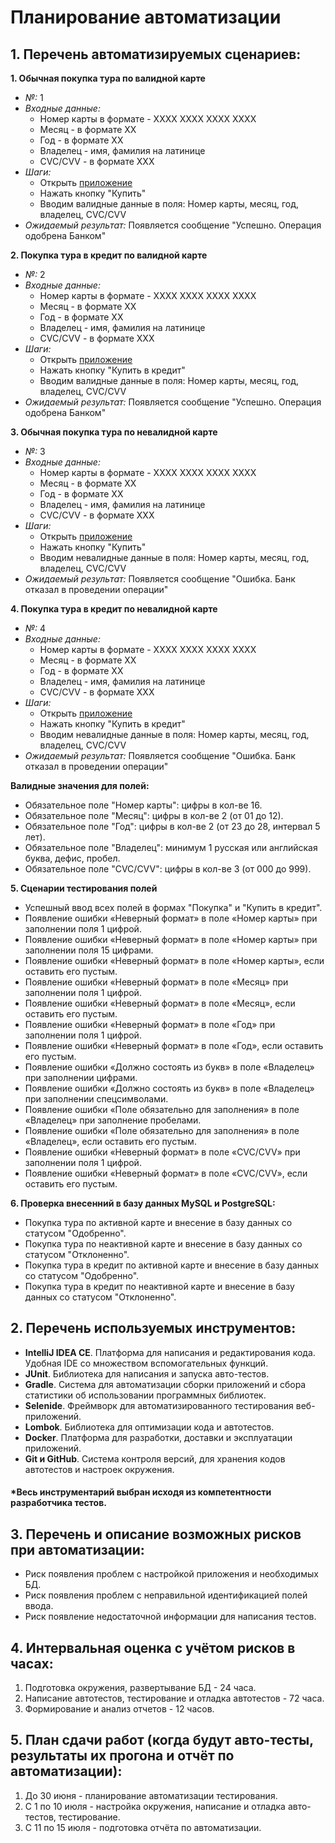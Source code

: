 # Планирование автоматизации

## 1. Перечень автоматизируемых сценариев:
**1. Обычная покупка тура по валидной карте**
   - _№:_ 1
   - _Входные данные:_
        - Номер карты в формате - XXXX XXXX XXXX XXXX
        - Месяц - в формате XX
        - Год - в формате XX
        - Владелец - имя, фамилия на латинице
        - CVC/CVV - в формате XXX
   - _Шаги:_
        - Открыть [приложение](http://localhost:8080/)
        - Нажать кнопку "Купить"
        - Вводим валидные данные в поля: Номер карты, месяц, год, владелец, CVC/CVV
   - _Ожидаемый результат:_ Появляется сообщение "Успешно. Операция одобрена Банком"
    
**2. Покупка тура в кредит по валидной карте**
   - _№:_ 2
   - _Входные данные:_
        - Номер карты в формате - XXXX XXXX XXXX XXXX
        - Месяц - в формате XX
        - Год - в формате XX
        - Владелец - имя, фамилия на латинице
        - CVC/CVV - в формате XXX
   - _Шаги:_
        - Открыть [приложение](http://localhost:8080/)
        - Нажать кнопку "Купить в кредит"
        - Вводим валидные данные в поля: Номер карты, месяц, год, владелец, CVC/CVV
   - _Ожидаемый результат:_ Появляется сообщение "Успешно. Операция одобрена Банком"

**3. Обычная покупка тура по невалидной карте**
   - _№:_ 3
   - _Входные данные:_
        - Номер карты в формате - XXXX XXXX XXXX XXXX
        - Месяц - в формате XX
        - Год - в формате XX
        - Владелец - имя, фамилия на латинице
        - CVC/CVV - в формате XXX
   - _Шаги:_
        - Открыть [приложение](http://localhost:8080/)
        - Нажать кнопку "Купить"
        - Вводим невалидные данные в поля: Номер карты, месяц, год, владелец, CVC/CVV
   - _Ожидаемый результат:_ Появляется сообщение "Ошибка. Банк отказал в проведении операции"

**4. Покупка тура в кредит по невалидной карте**
   - _№:_ 4
   - _Входные данные:_
        - Номер карты в формате - XXXX XXXX XXXX XXXX
        - Месяц - в формате XX
        - Год - в формате XX
        - Владелец - имя, фамилия на латинице
        - CVC/CVV - в формате XXX
   - _Шаги:_
        - Открыть [приложение](http://localhost:8080/)
        - Нажать кнопку "Купить в кредит"
        - Вводим невалидные данные в поля: Номер карты, месяц, год, владелец, CVC/CVV
   - _Ожидаемый результат:_ Появляется сообщение "Ошибка. Банк отказал в проведении операции"

**Валидные значения для полей:**
   - Обязательное поле "Номер карты": цифры в кол-ве 16.
   - Обязательное поле "Месяц": цифры в кол-ве 2 (от 01 до 12).
   - Обязательное поле "Год": цифры в кол-ве 2 (от 23 до 28, интервал 5 лет).
   - Обязательное поле "Владелец": минимум 1 русская или английская буква, дефис, пробел.
   - Обязательное поле "CVC/CVV": цифры в кол-ве 3 (от 000 до 999).

**5. Сценарии тестирования полей**
   - Успешный ввод всех полей в формах "Покупка" и "Купить в кредит".
   - Появление ошибки «Неверный формат» в поле «Номер карты» при заполнении поля 1 цифрой.
   - Появление ошибки «Неверный формат» в поле «Номер карты» при заполнении поля 15 цифрами.
   - Появление ошибки «Неверный формат» в поле «Номер карты», если оставить его пустым.
   - Появление ошибки «Неверный формат» в поле «Месяц» при заполнении поля 1 цифрой.
   - Появление ошибки «Неверный формат» в поле «Месяц», если оставить его пустым.
   - Появление ошибки «Неверный формат» в поле «Год» при заполнении поля 1 цифрой.
   - Появление ошибки «Неверный формат» в поле «Год», если оставить его пустым.
   - Появление ошибки «Должно состоять из букв» в поле «Владелец» при заполнении цифрами.
   - Появление ошибки «Должно состоять из букв» в поле «Владелец» при заполнении спецсимволами.
   - Появление ошибки «Поле обязательно для заполнения» в поле «Владелец» при заполнение пробелами.
   - Появление ошибки «Поле обязательно для заполнения» в поле «Владелец», если оставить его пустым.
   - Появление ошибки «Неверный формат» в поле «CVC/CVV» при заполнении поля 1 цифрой.
   - Появление ошибки «Неверный формат» в поле «CVC/CVV», если оставить его пустым.

**6. Проверка внесенний в базу данных MySQL и PostgreSQL:**
   - Покупка тура по активной карте и внесение в базу данных со статусом "Одобренно".
   - Покупка тура по неактивной карте и внесение в базу данных со статусом "Отклоненно".
   - Покупка тура в кредит по активной карте и внесение в базу данных со статусом "Одобренно".
   - Покупка тура в кредит по неактивной карте и внесение в базу данных со статусом "Отклоненно".

## 2. Перечень используемых инструментов:
* **IntelliJ IDEA CE**. Платформа для написания и редактирования кода. Удобная IDE со множеством вспомогательных функций.
* **JUnit**. Библиотека для написания и запуска авто-тестов.
* **Gradle**. Система для автоматизации сборки приложений и сбора статистики об использовании программных библиотек.
* **Selenide**. Фреймворк для автоматизированного тестирования веб-приложений.
* **Lombok**. Библиотека для оптимизации кода и автотестов.
* **Docker**. Платформа для разработки, доставки и эксплуатации приложений.
* **Git и GitHub**. Система контроля версий, для хранения кодов автотестов и настроек окружения.
#### *Весь инструментарий выбран исходя из компетентности разработчика тестов.

## 3. Перечень и описание возможных рисков при автоматизации:
* Риск появления проблем с настройкой приложения и необходимых БД.
* Риск появления проблем с неправильной идентификацией полей ввода.
* Риск появление недостаточной информации для написания тестов.

## 4. Интервальная оценка с учётом рисков в часах:
1. Подготовка окружения, развертывание БД - 24 часа.
2. Написание автотестов, тестирование и отладка автотестов -  72 часа.
3. Формирование и анализ отчетов - 12 часов.

## 5. План сдачи работ (когда будут авто-тесты, результаты их прогона и отчёт по автоматизации):
1. До 30 июня - планирование автоматизации тестирования.
2. С 1 по 10 июля - настройка окружения, написание и отладка авто-тестов, тестирование.
3. С 11 по 15 июля - подготовка отчёта по автоматизации.